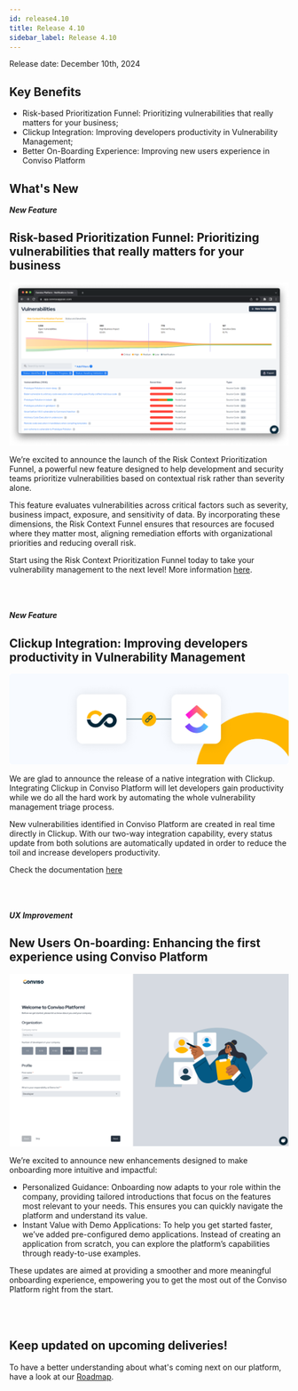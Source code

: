 ```yaml
---
id: release4.10
title: Release 4.10
sidebar_label: Release 4.10
---
```


Release date: December 10th, 2024

## Key Benefits

*   Risk-based Prioritization Funnel: Prioritizing vulnerabilities that really matters for your business;
*   Clickup Integration: Improving developers productivity in Vulnerability Management;
*   Better On-Boarding Experience: Improving new users experience in Conviso Platform


## What's New

**_New Feature_**

## Risk-based Prioritization Funnel: Prioritizing vulnerabilities that really matters for your business


<div style={{textAlign:'center'}}>

![img](../../static/img/release410-risk-context-prioritization-funnel-view.png)

</div>


We’re excited to announce the launch of the Risk Context Prioritization Funnel, a powerful new feature designed to help development and security teams prioritize vulnerabilities based on contextual risk rather than severity alone.

This feature evaluates vulnerabilities across critical factors such as severity, business impact, exposure, and sensitivity of data. By incorporating these dimensions, the Risk Context Funnel ensures that resources are focused where they matter most, aligning remediation efforts with organizational priorities and reducing overall risk.

Start using the Risk Context Prioritization Funnel today to take your vulnerability management to the next level!
More information [here](../platform/risk-context-funnel).
<br></br><br></br>


**_New Feature_**
## Clickup Integration: Improving developers productivity in Vulnerability Management


<div style={{textAlign:'center'}}>

![img](../../static/img/release410-clickup.png)

</div>


We are glad to announce the release of a native integration with Clickup.
Integrating Clickup in Conviso Platform will let developers gain productivity while we do all the hard
work by automating the whole vulnerability management triage process.

New vulnerabilities identified in Conviso Platform are created in real time directly in Clickup.
With our two-way integration capability, every status update from both solutions are automatically
updated in order to reduce the toil and increase developers productivity.

Check the documentation [here](../integrations/clickup)
<br></br><br></br>


**_UX Improvement_**

## New Users On-boarding: Enhancing the first experience using Conviso Platform


<div style={{textAlign:'center'}}>

![img](../../static/img/release410-quick-start.gif)

</div>

We’re excited to announce new enhancements designed to make onboarding more intuitive and impactful:

- Personalized Guidance: Onboarding now adapts to your role within the company, providing tailored introductions that focus on the features most relevant to your needs. This ensures you can quickly navigate the platform and understand its value.
- Instant Value with Demo Applications: To help you get started faster, we’ve added pre-configured demo applications. Instead of creating an application from scratch, you can explore the platform’s capabilities through ready-to-use examples.

These updates are aimed at providing a smoother and more meaningful onboarding experience, empowering you to get the most out of the Conviso Platform right from the start.<br></br><br></br>

## Keep updated on upcoming deliveries!

To have a better understanding about what's coming next on our platform, have a look at our [Roadmap](https://sharing.clickup.com/3016679/b/h/2w1z7-101803/0f4cd1b4e98d956).